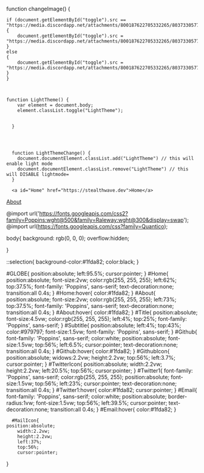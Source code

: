 function changeImage() {

    if (document.getElementById("toggle").src == "https://media.discordapp.net/attachments/800187622705332265/803733057752137838/7pK8YynVOJUdOysgfEqppDgTmA7OBaYX7UpVVwDJgKem2nSRJkiRJkiRJkiRJkiRJkiRJkiRJkiRJkiRJkiRpBP8fUhOHbPyfwu8.png")
    {
        document.getElementById("toggle").src = "https://media.discordapp.net/attachments/800187622705332265/803733057752137838/7pK8YynVOJUdOysgfEqppDgTmA7OBaYX7UpVVwDJgKem2nSRJkiRJkiRJkiRJkiRJkiRJkiRJkiRJkiRJkiRpBP8fUhOHbPyfwu8.png";
    }
    else 
    {
        document.getElementById("toggle").src = "https://media.discordapp.net/attachments/800187622705332265/803733057752137838/7pK8YynVOJUdOysgfEqppDgTmA7OBaYX7UpVVwDJgKem2nSRJkiRJkiRJkiRJkiRJkiRJkiRJkiRJkiRJkiRpBP8fUhOHbPyfwu8.png";
    }
    }



    function LightTheme() {
        var element = document.body;
        element.classList.toggle("LightTheme");
      
        
      }
      



      function LightThemeChange() {
        document.documentElement.classList.add("LightTheme") // this will enable light mode
        document.documentElement.classList.remove("LightTheme") // this will DISABLE lightmode=
      }
      
      <a id="Home" href="https://stealthwave.dev">Home</a>
<a id="About" href="https://stealthwave.dev/projects">About</a>


@import url('https://fonts.googleapis.com/css2?family=Poppins:wght@500&family=Raleway:wght@300&display=swap');
@import url(https://fonts.googleapis.com/css?family=Quantico);



body{
  background: rgb(0, 0, 0);
  overflow:hidden;


}

::selection{
  background-color:#1fda82;
  color:black;
}

#GLOBE{
  position:absolute;
  left:95.5%;
  cursor:pointer;
}
#Home{
  position:absolute;
    font-size:2vw;
    color:rgb(255, 255, 255);
    left:62%;
    top:37.5%;
    font-family: 'Poppins', sans-serif;
    text-decoration:none;
    transition:all 0.4s;
} #Home:hover{
  color:#1fda82;
} #About{
  position:absolute;
    font-size:2vw;
    color:rgb(255, 255, 255);
    left:73%;
    top:37.5%;
    font-family: 'Poppins', sans-serif;
    text-decoration:none;
    transition:all 0.4s;
} #About:hover{
    color:#1fda82;
} #Title{
      position:absolute;
      font-size:4.5vw;
      color:rgb(255, 255, 255);
      left:4%;
      top:25%;
      font-family: 'Poppins', sans-serif;
  } #Subtitle{
      position:absolute;
      left:4%;
      top:43%;
      color:#979797;
      font-size:1.5vw;
      font-family: 'Poppins', sans-serif;
    } #Github{
      font-family: 'Poppins', sans-serif;
      color:white;
      position:absolute;
      font-size:1.5vw;
      top:56%;
      left:6.5%;
      cursor:pointer;
      text-decoration:none;
      transition:all 0.4s;
  } #Github:hover{
  color:#1fda82;
  }
    #GithubIcon{
      position:absolute;
      widows:2.2vw;
      height:2.2vw;
      top:56%;
      left:3.7%;
      cursor:pointer;
      } #TwitterIcon{
        position:absolute;
        width:2.2vw;
        height:2.2vw;
        left:20.5%;
        top:56%;
        cursor:pointer;
      }
      #Twitter1{
      font-family: 'Poppins', sans-serif;
      color:rgb(255, 255, 255);
      position:absolute;
      font-size:1.5vw;
      top:56%;
      left:23%;
      cursor:pointer;
      text-decoration:none;
      transition:all 0.4s;
      } #Twitter1:hover{
        color:#1fda82;
        cursor:pointer;
      }
      #Email{
        font-family: 'Poppins', sans-serif;
      color:white;
      position:absolute;
      border-radius:1vw;
      font-size:1.5vw;
      top:56%;
      left:39.5%;
      cursor:pointer;
      text-decoration:none;
      transition:all 0.4s;
      } #Email:hover{
        color:#1fda82;
      }
      
      #MailIcon{
    position:absolute;
        width:2.2vw;
        height:2.2vw;
        left:37%;
        top:56%;
        cursor:pointer;
  }
